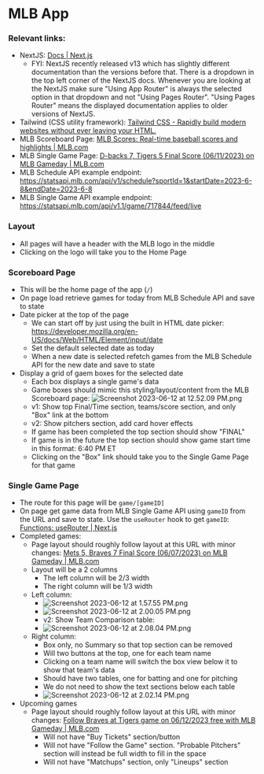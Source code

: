 # MLB App

### Relevant links:
- NextJS: [Docs \| Next.js](https://nextjs.org/docs)
  - FYI: NextJS recently released v13 which has slightly different documentation than the versions before that.  There is a dropdown in the top left corner of the NextJS docs. Whenever you are looking at the NextJS make sure "Using App Router" is always the selected option in that dropdown and not "Using Pages Router".  "Using Pages Router" means the displayed documentation applies to older versions of NextJS.
- Tailwind (CSS utility framework): [Tailwind CSS - Rapidly build modern websites without ever leaving your HTML.](https://tailwindcss.com/)
- MLB Scoreboard Page: [MLB Scores: Real-time baseball scores and highlights \| MLB.com](https://www.mlb.com/scores)
- MLB Single Game Page: [D-backs 7, Tigers 5 Final Score (06/11/2023) on MLB Gameday \| MLB.com](https://www.mlb.com/gameday/d-backs-vs-tigers/2023/06/11/717804/final/box)
- MLB Schedule API example endpoint: https://statsapi.mlb.com/api/v1/schedule?sportId=1&startDate=2023-6-8&endDate=2023-6-8
- MLB Single Game API example endpoint: https://statsapi.mlb.com/api/v1.1/game/717844/feed/live

### Layout
- All pages will have a header with the MLB logo in the middle
- Clicking on the logo will take you to the Home Page

### Scoreboard Page
- This will be the home page of the app (`/`)
- On page load retrieve games for today from MLB Schedule API and save to state
- Date picker at the top of the page
  - We can start off by just using the built in HTML date picker: https://developer.mozilla.org/en-US/docs/Web/HTML/Element/input/date
  - Set the default selected date as today
  - When a new date is selected refetch games from the MLB Schedule API for the new date and save to state
- Display a grid of gaem boxes for the selected date
  - Each box displays a single game's data
  - Game boxes should mimic this styling/layout/content from the MLB Scoreboard page: ![Screenshot 2023-06-12 at 12.52.09 PM.png](:storage/5710565b-1beb-4c98-a0ca-b24d15329093/c128bca4.png)
  - v1: Show top Final/Time section, teams/score section, and only "Box" link at the bottom
  - v2: Show pitchers section, add card hover effects
  - If game has been completed the top section should show "FINAL"
  - If game is in the future the top section should show game start time in this format: 6:40 PM ET
  - Clicking on the "Box" link should take you to the Single Game Page for that game

### Single Game Page
- The route for this page will be `game/[gameID]`
- On page get game data from MLB Single Game API using `gameID` from the URL and save to state.  Use the `useRouter` hook to get `gameID`: [Functions: useRouter \| Next.js](https://nextjs.org/docs/app/api-reference/functions/use-router)
- Completed games:
  - Page layout should roughly follow layout at this URL with minor changes: [Mets 5, Braves 7 Final Score (06/07/2023) on MLB Gameday \| MLB.com](https://www.mlb.com/gameday/mets-vs-braves/2023/06/07/717850/final/box)
  - Layout will be a 2 columns
    - The left column will be 2/3 width
    - The right column will be 1/3 width
  - Left column:
    - ![Screenshot 2023-06-12 at 1.57.55 PM.png](:storage/5710565b-1beb-4c98-a0ca-b24d15329093/84111dbb.png)
    - ![Screenshot 2023-06-12 at 2.00.05 PM.png](:storage/5710565b-1beb-4c98-a0ca-b24d15329093/1783256f.png)
    - v2: Show Team Comparison table:
    - ![Screenshot 2023-06-12 at 2.08.04 PM.png](:storage/5710565b-1beb-4c98-a0ca-b24d15329093/940c2bcc.png)
  - Right column:
    - Box only, no Summary so that top section can be removed
    - Will two buttons at the top, one for each team name
    - Clicking on a team name will switch the box view below it to show that team's data
    - Should have two tables, one for batting and one for pitching
    - We do not need to show the text sections below each table
    - ![Screenshot 2023-06-12 at 2.02.14 PM.png](:storage/5710565b-1beb-4c98-a0ca-b24d15329093/29821c68.png)
- Upcoming games
  - Page layout should roughly follow layout at this URL with minor changes: [Follow Braves at Tigers game on 06/12/2023 free with MLB Gameday \| MLB.com](https://www.mlb.com/gameday/braves-vs-tigers/2023/06/12/717790/preview)
    - Will not have "Buy Tickets" section/button
    - Will not have "Follow the Game" section.  "Probable Pitchers" section will instead be full width to fill in the space
    - Will not have "Matchups" section, only "Lineups" section